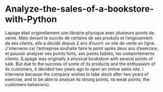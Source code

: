 # Analyze-the-sales-of-a-bookstore-with-Python
Lapage était originellement une librairie physique avec plusieurs points de vente. Mais devant le succès de certains de ses produits et l’engouement de ses clients, elle a décidé depuis 2 ans d’ouvrir un site de vente en ligne. J'intervene car l’entreprise souhaite faire le point après deux ans d’exercice, et pouvoir analyser ses points forts, ses points faibles, les comportements clients. (Lapage was originally a physical bookstore with several points of sale. But due to the success of some of its products and the enthusiasm of its customers, it decided two years ago to open an online sales site. I intervene because the company wishes to take stock after two years of exercise, and to be able to analyze its strong points, its weak points, the customers behaviors).
